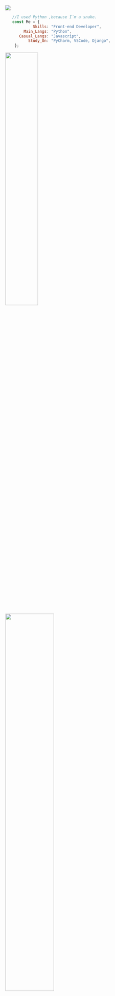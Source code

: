 <div align='left'>
    <a href="https://github.com/Gl7tch">
    <img src="https://readme-typing-svg.herokuapp.com?color=%23B836F7&center=true&vCenter=true&multiline=true&width=500&height=65&lines=Hi.+I+don´t+know+what+I+doing,;I+just+a+beginner+progammer">
</div>
  
```js
   //I used Python ,because I´m a snake.
   const Me = {
            Skills: "Front-end Developer",
        Main_Langs: "Python",
      Casual_Langs: "Javascript", 
          Study_On: "PyCharm, VSCode, Django",
    };

```

<div align='left'>
  <a href='https://github.com/Gl7tch'>
  <img width='45%' src='https://github-readme-stats.vercel.app/api?username=Gl7tch&show_icons=true&theme=merko&include_all_commits=true&count_private=true'/>
  <img width='55%' src='https://github-readme-stats.vercel.app/api/top-langs/?username=Gl7tch&layout=compact&langs_count=7&theme=merko'/>
</div>

![ezgif com-gif-maker (1)](https://user-images.githubusercontent.com/106415627/180504559-9973e30d-d66a-4dba-b4ba-9bfd91cf095f.gif)
